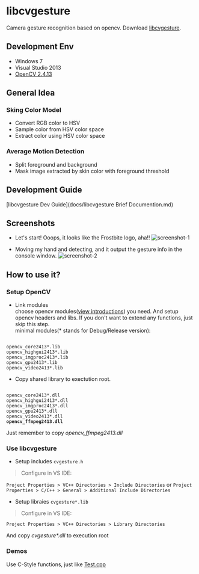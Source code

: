 # libcvgesture

Camera gesture recognition based on opencv.
Download [libcvgesture](https://github.com/mspenn/libcvgesture/raw/master/libcvgesture.zip "Download libcvgesture.zip").

## Development Env
+ Windows 7
+ Visual Studio 2013
+ [OpenCV 2.4.13](http://downloads.sourceforge.net/project/opencvlibrary/opencv-win/2.4.13/opencv-2.4.13.exe?r=http%3A%2F%2Fopencv.org%2F&ts=1476585624&use_mirror=nchc "OpenCV2413")


## General Idea

### Sking Color Model
+ Convert RGB color to HSV
+ Sample color from HSV color space
+ Extract color using HSV color space

### Average Motion Detection
+ Split foreground and background
+ Mask image extracted by skin color with foreground threshold

## Development Guide
[libcvgesture Dev Guide](docs/libcvgesture Brief Documention.md)

## Screenshots

+ Let's start! Ooops, it looks like the Frostbite logo, aha!!
![screenshot-1](screenshots/screenshot-1.png)

+ Moving my hand and detecting, and it output the gesture info in the console window.
![screenshot-2](screenshots/screenshot-2.png)

## How to use it?

### Setup OpenCV

+ Link modules  
  choose opencv modules([view introductions](http://docs.opencv.org/2.4/modules/refman.html "OpenCV Modules")) you need. And setup opencv headers and libs. If you don't want to extend any functions, just skip this step.  
  minimal modules(\* stands for Debug/Release version):
<pre><code>
opencv_core2413*.lib
opencv_highgui2413*.lib
opencv_imgproc2413*.lib
opencv_gpu2413*.lib
opencv_video2413*.lib
</code></pre>

+ Copy shared library to exectution root.
<pre><code>
opencv_core2413*.dll
opencv_highgui2413*.dll
opencv_imgproc2413*.dll
opencv_gpu2413*.dll
opencv_video2413*.dll
<strong>opencv_ffmpeg2413.dll</strong>
</code></pre>

Just remember to copy _opencv_ffmpeg2413.dll_

### Use libcvgesture

+ Setup includes
`
cvgesture.h
`

> Configure in VS IDE:

`Project Properties > VC++ Directories > Include Directories` or `Project Properties > C/C++ > General > Additional Include Directories`

+ Setup libraies
`
cvgesture*.lib
`

> Configure in VS IDE:

`Project Properties > VC++ Directories > Library Directories`

  And copy _cvgesture\*.dll_ to execution root

### Demos
Use C-Style functions, just like [Test.cpp](cvg_test/Test.cpp)
